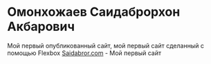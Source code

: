 # Омонхожаев Саидаброрхон Акбарович
Мой первый опубликованный сайт,
мой первый сайт сделанный с помощью Flexbox 
[Saidabror.com](https://omonkhojayev-saidabror.github.io/github/project/ "My first site") - Мой первый сайт
